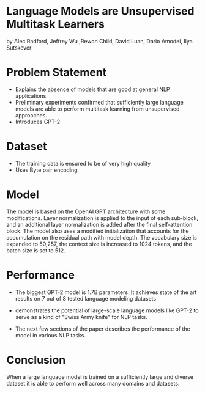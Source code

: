 # Language Models are Unsupervised Multitask Learners
by Alec Radford, Jeffrey Wu ,Rewon Child, David Luan, Dario Amodei, Ilya Sutskever

# Problem Statement
- Explains the absence of models that are good at general NLP applications.
- Preliminary experiments confirmed that sufficiently large language models are able to
perform multitask learning from unsupervised approaches.
- Introduces GPT-2

# Dataset
- The training data is ensured to be of very high quality
- Uses Byte pair encoding

# Model
The model is based on the OpenAI GPT architecture with some modifications. Layer normalization is applied to the input of each sub-block, and an additional layer normalization is added after the final self-attention block. The model also uses a modified initialization that accounts for the accumulation on the residual path with model depth. The vocabulary size is expanded to 50,257, the context size is increased to 1024 tokens, and the batch size is set to 512.

# Performance
- The biggest GPT-2 model is 1.7B parameters. It achieves state of the art results on 7 out of 8 tested language modeling datasets
- demonstrates the potential of large-scale language models like GPT-2 to serve as a kind of "Swiss Army knife" for NLP tasks.

- The next few sections of the paper describes the performance of the model in various NLP tasks.


# Conclusion
When a large language model is trained on a sufficiently
large and diverse dataset it is able to perform well across
many domains and datasets.